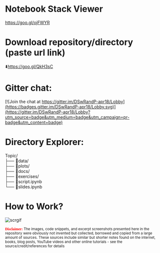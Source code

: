 # Notebook Stack Viewer  

https://goo.gl/ojFWYR

# Download repository/directory (paste url link)         
:arrow_down:https://goo.gl/QkH3sC

# Gitter chat:   

[![Join the chat at https://gitter.im/DSwRandP-apr18/Lobby](https://badges.gitter.im/DSwRandP-apr18/Lobby.svg)](https://gitter.im/DSwRandP-apr18/Lobby?utm_source=badge&utm_medium=badge&utm_campaign=pr-badge&utm_content=badge)
  
  
# Directory Explorer:      
Topic/  
├── :open_file_folder:data/  
├── :open_file_folder:plots/  
├── :open_file_folder:docs/  
├── :open_file_folder:exercises/  
├── :closed_book:script.ipynb    
└── :closed_book:slides.ipynb      

# How to Work? 
![scrgif](https://github.com/sumendar/DSwRandP-apr18/blob/master/00-InstallationEnvironmentSetup/plots/F24L2CKGtv.gif)  
  
<sub><span style="color:red; font-family:Comic Sans MS">**Disclaimer:**</span> The images, code snippets, and excerpt screenshots presented here in the repository were obviously not invented but collected, borrowed and copied from a large amount of sources. These sources include similar but shorter notes found on the internet, books, blog posts, YouTube videos and other online tutorials - see the source/credit/references for details</sub>
